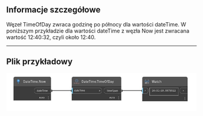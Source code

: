 ## Informacje szczegółowe
Węzeł TimeOfDay zwraca godzinę po północy dla wartości dateTime. W poniższym przykładzie dla wartości dateTime z węzła Now jest zwracana wartość 12:40:32, czyli około 12:40.
___
## Plik przykładowy

![TimeOfDay](./DSCore.DateTime.TimeOfDay_img.jpg)

